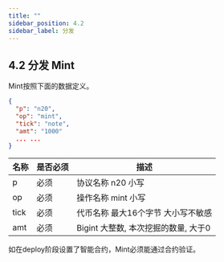 ```yaml
---
title: ""
sidebar_position: 4.2
sidebar_label: 分发
---
```


## 4.2 分发 Mint

Mint按照下面的数据定义。

```json
{ 
  "p": "n20",
  "op": "mint",
  "tick": "note",
  "amt": "1000"
  ... ...
}
```

| 名称 | 是否必须 | 描述 |
| :--- | :--- | --- |
| p | 必须 | 协议名称 n20 小写 |
| op | 必须 | 操作名称 mint 小写 |
| tick | 必须 | 代币名称 最大16个字节 大小写不敏感 |
| amt | 必须 | Bigint 大整数, 本次挖掘的数量, 大于0 |

如在deploy阶段设置了智能合约，Mint必须能通过合约验证。
